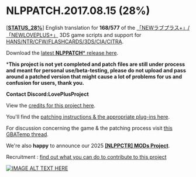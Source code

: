 ﻿# NLPPATCH.2017.08.15 (28%)
[[**STATUS_28%**](https://github.com/LovePlusProject/NLPPATCH/blob/master/NLPPATCH.INFO.txt)] English translation for **168/577** of the [「NEWラブプラス+」/「NEWLOVEPLUS+」](http://www.konami.jp/products/newloveplus_plus/) 3DS game scripts and support for [HANS/NTR/CFW/FLASHCARDS/3DS/CIA/CITRA](https://github.com/LovePlusProject/NLPPATCH/tree/master/PLUGIN%20SUPPORT). 

Download the [latest **NLPPATCH*** release here](https://github.com/LovePlusProject/NLPPATCH/releases).

***This project is not yet completed and patch files are still under process and meant for personal use/beta-testing, please do not upload and pass around a patched version that might cause a lot of problems for us and confusion for users, thank you.**

**Contact Discord:LovePlusProject**

View the [credits for this project here](https://github.com/LovePlusProject/NLPPATCH/issues/1). 

You'll find the [patching instructions & the appropriate plug-ins here](https://github.com/LovePlusProject/NLPPATCH/tree/master/PLUGIN%20SUPPORT).

For discussion concerning the game & the patching process visit [this GBATemp thread](https://gbatemp.net/threads/request-help-newloveplus-english-translation.395574/).

We're also **happy** to announce our 2025 [**[NLPPCTR] MODs Project**](https://github.com/LovePlusProject/NLPPCTR/).

Recruitment : [find out what you can do to contribute to this project](https://github.com/LovePlusProject/NLPPATCH/issues/2)

[![IMAGE ALT TEXT HERE](http://i32.photobucket.com/albums/d10/n66x/NLPTRANSLATION/pjhphj.png~original)](https://www.youtube.com/watch?v=Sz6p45GsLJQ)
